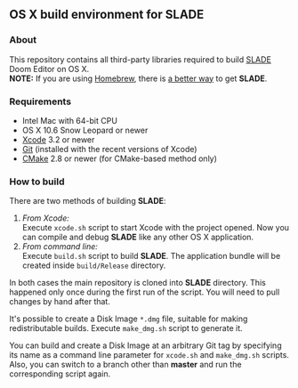 ## OS X build environment for SLADE

### About
This repository contains all third-party libraries required to build [SLADE](http://slade.mancubus.net/) Doom Editor on OS X.  
**NOTE:** If you are using [Homebrew](http://brew.sh/), there is [a better way](https://github.com/alexey-lysiuk/homebrew-slade/blob/master/README.md) to get **SLADE**.

### Requirements
* Intel Mac with 64-bit CPU
* OS X 10.6 Snow Leopard or newer
* [Xcode](https://developer.apple.com/xcode/) 3.2 or newer
* [Git](https://git-scm.com/) (installed with the recent versions of Xcode)
* [CMake](https://www.cmake.org/) 2.8 or newer (for CMake-based method only)

### How to build
There are two methods of building **SLADE**:

1. _From Xcode:_  
Execute `xcode.sh` script to start Xcode with the project opened. Now you can compile and debug **SLADE** like any other OS X application.
2. _From command line:_  
Execute `build.sh` script to build **SLADE**. The application bundle will be created inside `build/Release` directory.

In both cases the main repository is cloned into **SLADE** directory. This happened only once during the first run of the script. You will need to pull changes by hand after that.

It's possible to create a Disk Image `*.dmg` file, suitable for making redistributable builds. Execute `make_dmg.sh` script to generate it.

You can build and create a Disk Image at an arbitrary Git tag by specifying its name as a command line parameter for `xcode.sh` and `make_dmg.sh` scripts.
Also, you can switch to a branch other than **master** and run the corresponding script again.
